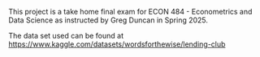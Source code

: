 This project is a take home final exam for ECON 484 - Econometrics and Data Science as instructed by Greg Duncan in Spring 2025.

The data set used can be found at https://www.kaggle.com/datasets/wordsforthewise/lending-club
